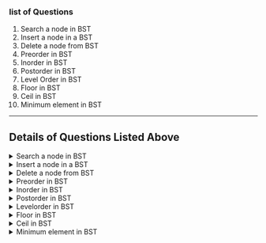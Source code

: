 ### list of Questions
1. Search a node in BST
2. Insert a node in a BST
3. Delete a node from BST
4. Preorder in BST
5. Inorder in BST
6. Postorder in BST
7. Level Order in BST
8. Floor in BST
9. Ceil in BST
10. Minimum element in BST


----



## Details of Questions Listed Above

<details>
<summary>
Search a node in BST
</Summary>

### **Search a node in BST**
**Difficulty Level : Basic** 

Join the most popular course on DSA. Master Skills & Become Employable by enrolling today! 
Given a Binary Search Tree and a node value X, find if the node with value X is present in the BST or not.


#### **Example 1:**

    Input:         2
                    \
                     81 
                   /    \ 
                 42      87 
                  \       \ 
                   66      90 
                  / 
                45
    X = 87
    Output: 1
    Explanation: As 87 is present in the
    given nodes , so the output will be
    1.
#### **Example 2:**

    Input:      6
                 \ 
                  8 
                 / \ 
                7   9
    X = 11
    Output: 0
    Explanation: As 11 is not present in 
    the given nodes , so the output will
    be 0.

#### **Your Task:**
You don't need to read input or print anything. Complete the function search()which returns true if the node with value x is present in the BSTelse returns false.


**Expected Time Complexity:** O(Height of the BST)

**Expected Auxiliary Space:** O(1).


**Constraints:**

1 <= Number of nodes <= 105


#### **Python Code Template**

<details>
<summary>Expand For Python Code Template</summary>

```python
#Your task is to complete this function

class BST:
    
    #Function to search a node in BST.
    def search(self, node, x):
        #code here




#{ 
 # Driver Code Starts
class Node:
    """ Class Node """
    def __init__(self, value):
        self.left = None
        self.data = value
        self.right = None

class Tree:
    def createNode(self, data):
        return Node(data)
    
    def insert(self, node, data):
        if node is None:
            return self.createNode(data)
        else:
            if data < node.data:
                node.left = self.insert(node.left, data)
            else:
                node.right = self.insert(node.right, data)
            return node

    def traverseInorder(self, root):
        if root is not None:
            print(root.data, end= " ")
            self.traverseInorder(root.left)
            self.traverseInorder(root.right)
    
if __name__=='__main__':
    t=int(input())
    for i in range(t):
        n=int(input())
        arr = input().strip().split()
        root = None
        tree = Tree()
        root = tree.insert(root, int(arr[0]))
        for j in range(1, n):
            root = tree.insert(root, int(arr[j]))
        #tree.traverseInorder(root)
        num = int(input())
        find = BST()
        if find.search(root, num):
            print(1)
        else:
            print(0)

# } Driver Code Ends
```

</details>


</details>

<details>
<summary>
Insert a node in a BST
</Summary>

### **Insert a node in a BST**
**Difficulty Level : Easy** 

Join the most popular course on DSA. Master Skills & Become Employable by enrolling today! 
Given a BST and a key K. If K is not present in the BST, Insert a new Node with a value equal to K into the BST. 
Note: If K is already present in the BST, don't modify the BST.


#### **Example 1:**

    Input:
         2
       /   \
      1     3
    K = 4
    Output: 1 2 3 4
    Explanation: After inserting the node 4
    Inorder traversal will be 1 2 3 4.
#### **Example 2:**

    Input:
            2
          /   \
         1     3
                 \
                  6
    K = 4
    Output: 1 2 3 4 6
    Explanation: After inserting the node 4
    Inorder traversal of the above tree
    will be 1 2 3 4 6.

#### **Your Task:**
You don't need to read input or print anything. Your task is to complete the function insert() which takes the root of the BST and Key K as input parameters and returns the root of the modified BST after inserting K. 
Note: The generated output contains the inorder traversal of the modified tree.


**Expected Time Complexity:** O(Height of the BST).

**Expected Auxiliary Space:** O(Height of the BST).


**Constraints:**

1 <= Number of nodes initially in BST <= 105
1 <= K <= 106


#### **Python Code Template**

<details>
<summary>Expand For Python Code Template</summary>

```python
#User function Template for python3


#Function to insert a node in a BST. 
def insert(root, Key):
    # code here


#{ 
 # Driver Code Starts
#Initial Template for Python 3

from collections import deque
# Tree Node
class Node:
    def __init__(self, val):
        self.right = None
        self.data = val
        self.left = None

# Function to Build Tree   
def buildTree(s):
    #Corner Case
    if(len(s)==0 or s[0]=="N"):           
        return None
        
    # Creating list of strings from input 
    # string after spliting by space
    ip=list(map(str,s.split()))
    
    # Create the root of the tree
    root=Node(int(ip[0]))                     
    size=0
    q=deque()
    
    # Push the root to the queue
    q.append(root)                            
    size=size+1 
    
    # Starting from the second element
    i=1                                       
    while(size>0 and i<len(ip)):
        # Get and remove the front of the queue
        currNode=q[0]
        q.popleft()
        size=size-1
        
        # Get the current node's value from the string
        currVal=ip[i]
        
        # If the left child is not null
        if(currVal!="N"):
            
            # Create the left child for the current node
            currNode.left=Node(int(currVal))
            
            # Push it to the queue
            q.append(currNode.left)
            size=size+1
        # For the right child
        i=i+1
        if(i>=len(ip)):
            break
        currVal=ip[i]
        
        # If the right child is not null
        if(currVal!="N"):
            
            # Create the right child for the current node
            currNode.right=Node(int(currVal))
            
            # Push it to the queue
            q.append(currNode.right)
            size=size+1
        i=i+1
    return root

def inOrder(n):
    if n is None:
        return
    inOrder(n.left)
    print(n.data, end=' ')
    inOrder(n.right)

if __name__=="__main__":
    t=int(input())
    for _ in range(0,t):
        s=input()
        root=buildTree(s)
        k=int(input())
        insert(root,k)
        inOrder(root)
        print()
# } Driver Code Ends
```

</details>


</details>

<details>
<summary>
Delete a node from BST
</Summary>

### **Delete a node from BST**
**Difficulty Level : Medium** 

Join the most popular course on DSA. Master Skills & Become Employable by enrolling today! 
Given a Binary Search Tree and a node value X. Delete the node with the given value X from the BST. If no node with value x exists, then do not make any change. 

#### **Example 1:**

    Input:
          2
        /   \
       1     3
    X = 12
    Output: 1 2 3
    Explanation: In the given input there
    is no node with value 12 , so the tree
    will remain same.
#### **Example 2:**

    Input:
                1
                 \
                  2
                    \
                     8 
                   /    \
                  5      11
                /  \    /  \
               4    7  9   12
    X = 9
    Output: 1 2 4 5 7 8 11 12
    Explanation: In the given input tree after
    deleting 9 will be
                 1
                  \
                   2
                     \
                      8
                     /   \
                    5     11
                   /  \     \
                  4    7     12
#### **Your Task:**
You don't need to read input or print anything. Your task is to complete the function deleteNode() which takes two arguments. The first being the root of the tree, and an integer 'X' denoting the node value to be deleted from the BST. Return the root of the BST after deleting the node with value X. Do not make any update if there's no node with value X present in the BST.

Note: The generated output will be the inorder traversal of the modified tree.
 

**Expected Time Complexity:** O(Height of the BST).

**Expected Auxiliary Space:** O(Height of the BST).
 

**Constraints:**

1 <= N <= 105




#### **Python Code Template**

<details>
<summary>Expand For Python Code Template</summary>

```python
#User function Template for python3


#Function to delete a node from BST.
def deleteNode(root, X):
    # code here.


#{ 
 # Driver Code Starts
#Initial Template for Python 3
from collections import deque
# Tree Node
class Node:
    def __init__(self, val):
        self.right = None
        self.data = val
        self.left = None

# Function to Build Tree   
def buildTree(s):
    #Corner Case
    if(len(s)==0 or s[0]=="N"):           
        return None
        
    # Creating list of strings from input 
    # string after spliting by space
    ip=list(map(str,s.split()))
    
    # Create the root of the tree
    root=Node(int(ip[0]))                     
    size=0
    q=deque()
    
    # Push the root to the queue
    q.append(root)                            
    size=size+1 
    
    # Starting from the second element
    i=1                                       
    while(size>0 and i<len(ip)):
        # Get and remove the front of the queue
        currNode=q[0]
        q.popleft()
        size=size-1
        
        # Get the current node's value from the string
        currVal=ip[i]
        
        # If the left child is not null
        if(currVal!="N"):
            
            # Create the left child for the current node
            currNode.left=Node(int(currVal))
            
            # Push it to the queue
            q.append(currNode.left)
            size=size+1
        # For the right child
        i=i+1
        if(i>=len(ip)):
            break
        currVal=ip[i]
        
        # If the right child is not null
        if(currVal!="N"):
            
            # Create the right child for the current node
            currNode.right=Node(int(currVal))
            
            # Push it to the queue
            q.append(currNode.right)
            size=size+1
        i=i+1
    return root
    
# A utility function to do inorder traversal of BST 
def inorder(root): 
    if root is not None: 
        inorder(root.left) 
        print (root.data, end=' '),
        inorder(root.right) 
    
    
if __name__=="__main__":
    t=int(input())
    for _ in range(0,t):
        s=input()
        x=int(input())
        root=buildTree(s)
        root = deleteNode(root,x)
        inorder(root)
        print()
        
# } Driver Code Ends
```

</details>


</details>

<details>
<summary>
Preorder in BST
</Summary>

### **Preorder in BST**
**Difficulty Level : Basic** 

Join the most popular course on DSA. Master Skills & Become Employable by enrolling today! 
Given a Binary Search Tree of size N, find its preorder traversal.

#### **Example 1:**

    Input :
    N = 5
           3
          / \  
         1   4 
          \   \   
           2   5
    
    Output: 3 1 2 4 5
#### **Example 2:**

    Input :
    N = 3
           1
            \
             2 
              \
               3 
    
    Output: 1 2 3

#### **Your Task:**  
You dont need to read input or print anything. Complete the function preOrder() which takes the root of the tree as input parameter and returns a list of integers denoting preorder traversal of the BST.


**Expected Time Complexity:** O(N)

**Expected Auxiliary Space:** O(N)


**Constraints:**

1 ≤ N ≤ 100


#### **Python Code Template**

<details>
<summary>Expand For Python Code Template</summary>

```python
#User function Template for python3

'''
@Node structure -
class Node:
    def __init__(self,key):
        self.left = None
        self.right = None
        self.val = key
'''
def preOrder(root):
    #code here


#{ 
 # Driver Code Starts
#Initial Template for Python 3

class Node:
    def __init__(self,key):
        self.left = None
        self.right = None
        self.val = key

def insert(root,node):
    if root == None:
        root = node
    else:
        if root.val < node.val:
            if root.right is None:
                root.right = node
            else:
                insert(root.right, node)
        else:
            if root.left is None:
                root.left = node
            else:
                insert(root.left, node)

if __name__ == "__main__":
    t = int(input())
    for ti in range(t):
        n = int(input())
        arr = [int(x) for x in input().strip().split()]
        root = Node(arr[0])
        for i in range(1, n):
            insert(root, Node(arr[i]))
        res = preOrder(root)
        for i in range (len (res)):
            print (res[i], end = " ")
        print()

# } Driver Code Ends
```

</details>


</details>

<details>
<summary>
Inorder in BST
</Summary>

### **Inorder in BST**
**Difficulty Level : Basic** 

Join the most popular course on DSA. Master Skills & Become Employable by enrolling today! 
Given a Binary Search Tree of size N, find its inorder traversal.

#### **Example 1:**

    Input :
    N = 5
           3
          / \  
         1   4 
          \   \   
           2   5
    
    Output: 1 2 3 4 5 
#### **Example 2:**

    Input :
    N = 3
           1
            \
             2 
              \
               3 
    
    Output: 1 2 3

#### **Your Task:**  
You dont need to read input or print anything. Complete the function inOrder() which takes the root of the tree as input parameter and returns a list of integers denoting inorder traversal of the BST.


**Expected Time Complexity:** O(N)

**Expected Auxiliary Space:** O(N)


**Constraints:**

1 ≤ N ≤ 100




#### **Python Code Template**

<details>
<summary>Expand For Python Code Template</summary>

```python
#User function Template for python3

"""
@Node Template -
class Node:
    def __init__(self,key):
        self.left = None
        self.right = None
        self.val = key
"""
def InOrder(root):
    #code here


#{ 
 # Driver Code Starts
#Initial Template for Python 3

class Node:
    def __init__(self,key):
        self.left = None
        self.right = None
        self.val = key

def insert(root,node):
    if root == None:
        root = node
    else:
        if root.val < node.val:
            if root.right is None:
                root.right = node
            else:
                insert(root.right, node)
        else:
            if root.left is None:
                root.left = node
            else:
                insert(root.left, node)


if __name__ == "__main__":
    t = int(input())
    for ti in range(t):
        n = int(input())
        arr = [int(x) for x in input().strip().split()]
        root = Node(arr[0])
        for i in range(1, n):
            insert(root, Node(arr[i]))
        res = InOrder(root)
        for i in range (len(res)):
            print (res[i], end=" ")
        print()

# } Driver Code Ends
```

</details>


</details>

<details>
<summary>
Postorder in BST
</Summary>

#### **Postorder in BST**
**Difficulty Level : Basic** 

Join the most popular course on DSA. Master Skills & Become Employable by enrolling today! 
Given a Binary Search Tree of size N, find its postorder traversal.

#### **Example 1:**

    Input :
    N = 5
           3
          / \  
         1   4 
          \   \   
           2   5
    
    Output: 2 1 5 4 3
#### **Example 2:**

    Input :
    N = 3
           1
            \
             2 
              \
               3 
    
    Output: 3 2 1

#### **Your Task:**  
You dont need to read input or print anything. Complete the function postOrder() which takes the root of the tree as input parameter and returns a list of integers denoting postorder traversal of the BST.


**Expected Time Complexity:** O(N)

**Expected Auxiliary Space:** O(N)


**Constraints:**

1 ≤ N ≤ 100


#### **Python Code Template**

<details>
<summary>Expand For Python Code Template</summary>

```python
#User function Template for python3

'''
@Node Template - 
class Node:
    def __init__(self,key):
        self.left = None
        self.right = None
        self.val = key
'''
def postOrder(root):
    #code here


#{ 
 # Driver Code Starts
#Initial Template for Python 3

class Node:
    def __init__(self,key):
        self.left = None
        self.right = None
        self.val = key

def insert(root,node):
    if root == None:
        root = node
    else:
        if root.val < node.val:
            if root.right is None:
                root.right = node
            else:
                insert(root.right, node)
        else:
            if root.left is None:
                root.left = node
            else:
                insert(root.left, node)

        

if __name__ == "__main__":
    t = int(input())
    for ti in range(t):
        n = int(input())
        arr = [int(x) for x in input().strip().split()]
        root = Node(arr[0])
        for i in range(1, n):
            insert(root, Node(arr[i]))
        res = postOrder(root)
        for i in range (len (res)):
            print (res[i], end = " ")
        print()

# } Driver Code Ends
```

</details>


</details>

<details>
<summary>
Levelorder in BST
</Summary>

#### **Levelorder in BST**
**Difficulty Level : Basic** 

Join the most popular course on DSA. Master Skills & Become Employable by enrolling today! 
Given a Binary Search Tree of size N, find its level-order traversal.

#### **Example 1:**

    Input :
    N = 5
           3
          / \  
         1   4 
          \   \   
           2   5
    
    Output: 3 1 4 2 5
#### **Example 2:**

    Input :
    N = 3
           1
            \
             2 
              \
               3 
    
    Output: 1 2 3

#### **Your Task:**  
You dont need to read input or print anything. Complete the function levelOrder() which takes the root of the tree as input parameter and returns a list of integers denoting level-order traversal of the BST.


**Expected Time Complexity:** O(N)

**Expected Auxiliary Space:** O(N)


**Constraints:**

1 ≤ N ≤ 100


#### **Python Code Template**

<details>
<summary>Expand For Python Code Template</summary>

```python
#User function Template for python3

'''
@node template - 
class Node:
    def __init__(self,key):
        self.left = None
        self.right = None
        self.val = key
'''
def levelOrder(root):
    #code here 


#{ 
 # Driver Code Starts
#Initial Template for Python 3

class Node:
    def __init__(self,key):
        self.left = None
        self.right = None
        self.val = key



def height(node):
    if node is None:
        return 0
    else :
        lheight = height(node.left)
        rheight = height(node.right)

        if lheight > rheight :
            return lheight+1
        else:
            return rheight+1

def insert(root,node):
    if root == None:
        root = node
    else:
        if root.val < node.val:
            if root.right is None:
                root.right = node
            else:
                insert(root.right, node)
        else:
            if root.left is None:
                root.left = node
            else:
                insert(root.left, node)


if __name__ == "__main__":
    t = int(input())
    for ti in range(t):
        n = int(input())
        arr = [int(x) for x in input().strip().split()]
        root = Node(arr[0])
        for i in range(1, n):
            insert(root, Node(arr[i]))
        res = levelOrder(root)
        for i in range (len (res)):
            print (res[i], end=" ")
        print()

# } Driver Code Ends
```

</details>


</details>

<details>
<summary>
Floor in BST
</Summary>

### **Floor in BST**
**Difficulty Level : Medium** 

Join the most popular course on DSA. Master Skills & Become Employable by enrolling today! 
Given a Binary search tree and a value X,  the task is to complete the function which will return the floor of x.

Note: Floor(X) is an element that is either equal to X or immediately smaller to X. If no such element exits return -1.

#### **Example 1:**

    Input:
           8
         /  \
        5    9
       / \    \
      2   6   10
    X = 3
    Output: 2
    Explanation: Floor of 3 in the given BST
    is 2
#### **Example 2:**

    Input:
           3
         /   \
        2     5
            /  \
           4    7
          /
         3
    X = 1
    Output: -1
    Explanation: No smaller element exits
#### **Your task:**
You don't need to worry about the insert function, just complete the function floor() which should return the floor of X. If no such element exits return -1.

**Expected Time Complexity:** O(Height of the BST)

**Expected Auxiliary Space:** O(Height of the BST).

**Constraints:**

1 <= Number of nodes <= 105
1 <= X, Value of Node <= 106


#### **Python Code Template**

<details>
<summary>Expand For Python Code Template</summary>

```python
#User function Template for python3


#Function to return the floor of given number in BST.
def floor(root,x):
    # code here



#{ 
 # Driver Code Starts
#Initial Template for Python 3

from collections import deque

# Tree Node
class Node:
    def __init__(self, val):
        self.right = None
        self.data = val
        self.left = None

# Function to Build Tree   
def buildTree(s):
    #Corner Case
    if(len(s)==0 or s[0]=="N"):           
        return None
        
    # Creating list of strings from input 
    # string after spliting by space
    ip=list(map(str,s.split()))
    
    # Create the root of the tree
    root=Node(int(ip[0]))                     
    size=0
    q=deque()
    
    # Push the root to the queue
    q.append(root)                            
    size=size+1 
    
    # Starting from the second element
    i=1                                       
    while(size>0 and i<len(ip)):
        # Get and remove the front of the queue
        currNode=q[0]
        q.popleft()
        size=size-1
        
        # Get the current node's value from the string
        currVal=ip[i]
        
        # If the left child is not null
        if(currVal!="N"):
            
            # Create the left child for the current node
            currNode.left=Node(int(currVal))
            
            # Push it to the queue
            q.append(currNode.left)
            size=size+1
        # For the right child
        i=i+1
        if(i>=len(ip)):
            break
        currVal=ip[i]
        
        # If the right child is not null
        if(currVal!="N"):
            
            # Create the right child for the current node
            currNode.right=Node(int(currVal))
            
            # Push it to the queue
            q.append(currNode.right)
            size=size+1
        i=i+1
    return root

if __name__=="__main__":
    for _ in range(int(input())):
        root = buildTree(input())
        x = int(input())
        print(floor(root,x))

# } Driver Code Ends
```

</details>


</details>

<details>
<summary>
Ceil in BST
</Summary>

#### **Ceil in BST**
**Difficulty Level : Medium** 

Join the most popular course on DSA. Master Skills & Become Employable by enrolling today! 
Given a BST and a number X, find Ceil of X.
Note: Ceil(X) is a number that is either equal to X or is immediately greater than X.

#### **Example 1:**

    Input:
          5
        /   \
       1     7
        \
         2 
          \
           3
    X = 3
    Output: 3
    Explanation: We find 3 in BST, so ceil
    of 3 is 3.
#### **Example 2:**

    Input:
         10
        /  \
       5    11
      / \ 
     4   7
          \
           8
    X = 6
    Output: 7
    Explanation: We find 7 in BST, so ceil
    of 6 is 7.
#### **Your task:**
You don't need to read input or print anything. Just complete the function findCeil() to implement ceil in BST which returns the ceil of X in the given BST.

**Expected Time Complexity:** O(Height of the BST)

**Expected Auxiliary Space:** O(Height of the BST).

**Constraints:**

1 <= Number of nodes <= 105
1 <= Value of nodes<= 105


#### **Python Code Template**

<details>
<summary>Expand For Python Code Template</summary>

```python
#Function to return the ceil of given number in BST.

class Solution:
    def findCeil(self,root, inp):
        # code here


#{ 
 # Driver Code Starts
#Initial Template for Python 3

from collections import deque
# Tree Node
class Node:
    def __init__(self, val):
        self.right = None
        self.key = val
        self.left = None

# Function to Build Tree  

def buildTree(s):
        #Corner Case
        if(len(s)==0 or s[0]=="N"):           
            return None
            
        # Creating list of strings from input 
        # string after spliting by space
        ip=list(map(str,s.split()))
        
        # Create the root of the tree
        root=Node(int(ip[0]))                     
        size=0
        q=deque()
        
        # Push the root to the queue
        q.append(root)                            
        size=size+1 
        
        # Starting from the second element
        i=1                                       
        while(size>0 and i<len(ip)):
            # Get and remove the front of the queue
            currNode=q[0]
            q.popleft()
            size=size-1
            
            # Get the current node's value from the string
            currVal=ip[i]
            
            # If the left child is not null
            if(currVal!="N"):
                
                # Create the left child for the current node
                currNode.left=Node(int(currVal))
                
                # Push it to the queue
                q.append(currNode.left)
                size=size+1
            # For the right child
            i=i+1
            if(i>=len(ip)):
                break
            currVal=ip[i]
            
            # If the right child is not null
            if(currVal!="N"):
                
                # Create the right child for the current node
                currNode.right=Node(int(currVal))
                
                # Push it to the queue
                q.append(currNode.right)
                size=size+1
            i=i+1
        return root
    
    
if __name__=="__main__":
    t=int(input())
    for _ in range(0,t):
        s=input()
        n=int(input())
        root=buildTree(s)
        obj=Solution()
        print(obj.findCeil(root,n))
# } Driver Code Ends
```

</details>


</details>

<details>
<summary>
Minimum element in BST
</Summary>

**Minimum element in BST**
**Difficulty Level : Basic** 

Join the most popular course on DSA. Master Skills & Become Employable by enrolling today! 
Given a Binary Search Tree. The task is to find the minimum valued element in this given BST.

#### **Example 1:**

    Input:
               5
             /    \
            4      6
           /        \
          3          7
         /
        1
    Output: 1
#### **Example 2:**

    Input:
                 9
                  \
                   10
                    \
                     11
    Output: 9
#### **Your Task:**
The task is to complete the function minValue() which takes root as the argument and returns the minimum element of BST. If the tree is empty, there is no minimum element, so return -1 in that case.

**Expected Time Complexity:** O(Height of the BST)

**Expected Auxiliary Space:** O(1).

**Constraints:**

0 <= N <= 104


#### **Python Code Template**

<details>
<summary>Expand For Python Code Template</summary>

```python
#User function Template for python3

"""
class Node:
    def __init__(self, val):
        self.right = None
        self.data = val
        self.left = None
"""

#Function to find the minimum element in the given BST.
def minValue(root):
    ##Your code here


#{ 
 # Driver Code Starts
#Initial Template for Python 3

from collections import deque
# Tree Node
class Node:
    def __init__(self, val):
        self.right = None
        self.data = val
        self.left = None

# Function to Build Tree   
def buildTree(s):
    #Corner Case
    if(len(s)==0 or s[0]=="N"):           
        return None
        
    # Creating list of strings from input 
    # string after spliting by space
    ip=list(map(str,s.split()))
    
    # Create the root of the tree
    root=Node(int(ip[0]))                     
    size=0
    q=deque()
    
    # Push the root to the queue
    q.append(root)                            
    size=size+1 
    
    # Starting from the second element
    i=1                                       
    while(size>0 and i<len(ip)):
        # Get and remove the front of the queue
        currNode=q[0]
        q.popleft()
        size=size-1
        
        # Get the current node's value from the string
        currVal=ip[i]
        
        # If the left child is not null
        if(currVal!="N"):
            
            # Create the left child for the current node
            currNode.left=Node(int(currVal))
            
            # Push it to the queue
            q.append(currNode.left)
            size=size+1
        # For the right child
        i=i+1
        if(i>=len(ip)):
            break
        currVal=ip[i]
        
        # If the right child is not null
        if(currVal!="N"):
            
            # Create the right child for the current node
            currNode.right=Node(int(currVal))
            
            # Push it to the queue
            q.append(currNode.right)
            size=size+1
        i=i+1
    return root
    
    
if __name__=="__main__":
    t=int(input())
    for _ in range(0,t):
        s=input()
        root=buildTree(s)
        print(minValue(root))
# } Driver Code Ends
```

</details>


</details>